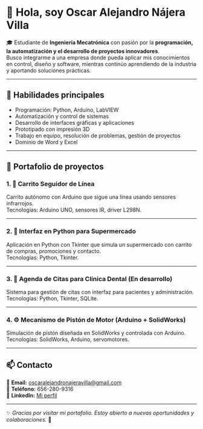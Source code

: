 # 👋 Hola, soy Oscar Alejandro Nájera Villa

🎓 Estudiante de **Ingeniería Mecatrónica** con pasión por la **programación, la automatización y el desarrollo de proyectos innovadores**.  
Busco integrarme a una empresa donde pueda aplicar mis conocimientos en control, diseño y software, mientras continúo aprendiendo de la industria y aportando soluciones prácticas.

---

## 🔧 Habilidades principales
- Programación: Python, Arduino, LabVIEW  
- Automatización y control de sistemas  
- Desarrollo de interfaces gráficas y aplicaciones  
- Prototipado con impresión 3D  
- Trabajo en equipo, resolución de problemas, gestión de proyectos  
- Dominio de Word y Excel  

---

## 🚀 Portafolio de proyectos

### 1. 🚗 Carrito Seguidor de Línea
Carrito autónomo con Arduino que sigue una línea usando sensores infrarrojos.  
Tecnologías: Arduino UNO, sensores IR, driver L298N.

---

### 2. 🛒 Interfaz en Python para Supermercado  
Aplicación en Python con Tkinter que simula un supermercado con carrito de compras, promociones y contacto.  
Tecnologías: Python, Tkinter.

---

### 3. 📅 Agenda de Citas para Clínica Dental (En desarrollo) 
Sistema para gestión de citas con interfaz para pacientes y administración.  
Tecnologías: Python, Tkinter, SQLite.

---

### 4. ⚙️ Mecanismo de Pistón de Motor (Arduino + SolidWorks)  
Simulación de pistón diseñada en SolidWorks y controlada con Arduino.  
Tecnologías: SolidWorks, Arduino, servomotores.

---

## 📫 Contacto
📧 **Email:** oscaralejandronajeravilla@gmail.com  
📱 **Teléfono:** 656-280-9316  
🔗 **LinkedIn:** [Mi perfil](https://www.linkedin.com/in/oscar-alejandro-najera-villa-79756b34a)

---
✨ *Gracias por visitar mi portafolio. Estoy abierto a nuevas oportunidades y colaboraciones.* 🚀
